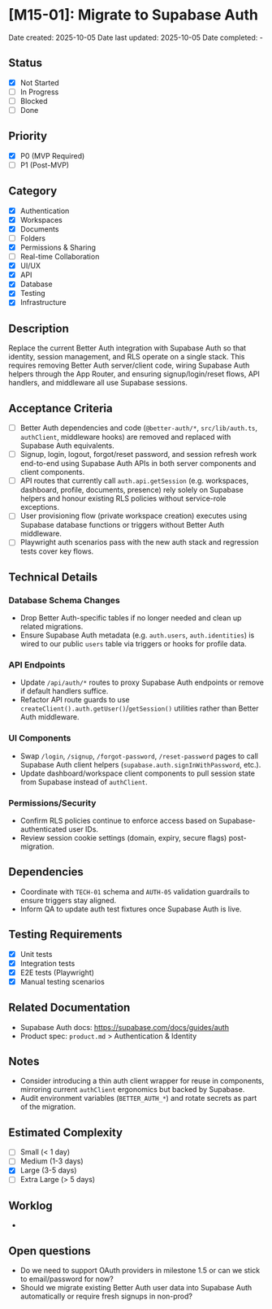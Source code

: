 # [M15-01]: Migrate to Supabase Auth

Date created: 2025-10-05
Date last updated: 2025-10-05
Date completed: -

## Status

- [x] Not Started
- [ ] In Progress
- [ ] Blocked
- [ ] Done

## Priority

- [x] P0 (MVP Required)
- [ ] P1 (Post-MVP)

## Category

- [x] Authentication
- [x] Workspaces
- [x] Documents
- [ ] Folders
- [x] Permissions & Sharing
- [ ] Real-time Collaboration
- [x] UI/UX
- [x] API
- [x] Database
- [x] Testing
- [x] Infrastructure

## Description

Replace the current Better Auth integration with Supabase Auth so that identity, session management, and RLS operate on a single stack. This requires removing Better Auth server/client code, wiring Supabase Auth helpers through the App Router, and ensuring signup/login/reset flows, API handlers, and middleware all use Supabase sessions.

## Acceptance Criteria

- [ ] Better Auth dependencies and code (`@better-auth/*`, `src/lib/auth.ts`, `authClient`, middleware hooks) are removed and replaced with Supabase Auth equivalents.
- [ ] Signup, login, logout, forgot/reset password, and session refresh work end-to-end using Supabase Auth APIs in both server components and client components.
- [ ] API routes that currently call `auth.api.getSession` (e.g. workspaces, dashboard, profile, documents, presence) rely solely on Supabase helpers and honour existing RLS policies without service-role exceptions.
- [ ] User provisioning flow (private workspace creation) executes using Supabase database functions or triggers without Better Auth middleware.
- [ ] Playwright auth scenarios pass with the new auth stack and regression tests cover key flows.

## Technical Details

### Database Schema Changes

- Drop Better Auth-specific tables if no longer needed and clean up related migrations.
- Ensure Supabase Auth metadata (e.g. `auth.users`, `auth.identities`) is wired to our public `users` table via triggers or hooks for profile data.

### API Endpoints

- Update `/api/auth/*` routes to proxy Supabase Auth endpoints or remove if default handlers suffice.
- Refactor API route guards to use `createClient().auth.getUser()`/`getSession()` utilities rather than Better Auth middleware.

### UI Components

- Swap `/login`, `/signup`, `/forgot-password`, `/reset-password` pages to call Supabase Auth client helpers (`supabase.auth.signInWithPassword`, etc.).
- Update dashboard/workspace client components to pull session state from Supabase instead of `authClient`.

### Permissions/Security

- Confirm RLS policies continue to enforce access based on Supabase-authenticated user IDs.
- Review session cookie settings (domain, expiry, secure flags) post-migration.

## Dependencies

- Coordinate with `TECH-01` schema and `AUTH-05` validation guardrails to ensure triggers stay aligned.
- Inform QA to update auth test fixtures once Supabase Auth is live.

## Testing Requirements

- [x] Unit tests
- [x] Integration tests
- [x] E2E tests (Playwright)
- [x] Manual testing scenarios

## Related Documentation

- Supabase Auth docs: https://supabase.com/docs/guides/auth
- Product spec: `product.md` > Authentication & Identity

## Notes

- Consider introducing a thin auth client wrapper for reuse in components, mirroring current `authClient` ergonomics but backed by Supabase.
- Audit environment variables (`BETTER_AUTH_*`) and rotate secrets as part of the migration.

## Estimated Complexity

- [ ] Small (< 1 day)
- [ ] Medium (1-3 days)
- [x] Large (3-5 days)
- [ ] Extra Large (> 5 days)

## Worklog

-

## Open questions

- Do we need to support OAuth providers in milestone 1.5 or can we stick to email/password for now?
- Should we migrate existing Better Auth user data into Supabase Auth automatically or require fresh signups in non-prod?
